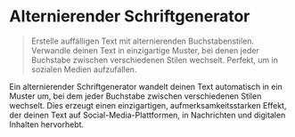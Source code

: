 # Alternierender Schriftgenerator

> Erstelle auffälligen Text mit alternierenden Buchstabenstilen. Verwandle deinen Text in einzigartige Muster, bei denen jeder Buchstabe zwischen verschiedenen Stilen wechselt. Perfekt, um in sozialen Medien aufzufallen.

Ein alternierender Schriftgenerator wandelt deinen Text automatisch in ein Muster um, bei dem jeder Buchstabe zwischen verschiedenen Stilen wechselt. Dies erzeugt einen einzigartigen, aufmerksamkeitsstarken Effekt, der deinen Text auf Social-Media-Plattformen, in Nachrichten und digitalen Inhalten hervorhebt.
